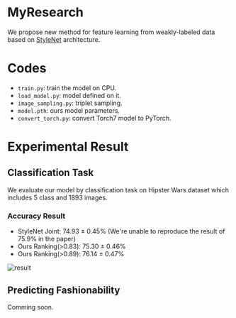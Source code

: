 # MyResearch
We propose new method for feature learning from weakly-labeled data based on [StyleNet](http://hi.cs.waseda.ac.jp/~esimo/publications/SimoSerraCVPR2016.pdf) architecture.

# Codes
- `train.py`: train the model on CPU.
- `load_model.py`: model defined on it.
- `image_sampling.py`: triplet sampling.
- `model.pth`: ours model parameters.
- `convert_torch.py`: convert Torch7 model to PyTorch.

# Experimental Result
## Classification Task
We evaluate our model by classification task on Hipster Wars dataset which includes 5 class and 1893 images.

### Accuracy Result
- StyleNet Joint:       74.93 ± 0.45% (We're unable to reproduce the result of 75.9% in the paper)
- Ours Ranking(>0.83):  75.30 ± 0.46%
- Ours Ranking(>0.89):  76.14 ± 0.47%

![result](https://i.imgur.com/c4CU2wV.png)

## Predicting Fashionability
Comming soon.

